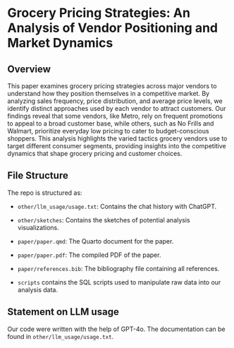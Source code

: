 # Grocery Pricing Strategies: An Analysis of Vendor Positioning and Market Dynamics

## Overview

This paper examines grocery pricing strategies across major vendors to understand how they position themselves in a competitive market. By analyzing sales frequency, price distribution, and average price levels, we identify distinct approaches used by each vendor to attract customers. Our findings reveal that some vendors, like Metro, rely on frequent promotions to appeal to a broad customer base, while others, such as No Frills and Walmart, prioritize everyday low pricing to cater to budget-conscious shoppers. This analysis highlights the varied tactics grocery vendors use to target different consumer segments, providing insights into the competitive dynamics that shape grocery pricing and customer choices.

## File Structure

The repo is structured as:

-   `other/llm_usage/usage.txt`: Contains the chat history with ChatGPT.
-   `other/sketches`: Contains the sketches of potential analysis visualizations.

-   `paper/paper.qmd`: The Quarto document for the paper.
-   `paper/paper.pdf`: The compiled PDF of the paper.
-   `paper/references.bib`: The bibliography file containing all references.

-   `scripts` contains the SQL scripts used to manipulate raw data into our analysis data.


## Statement on LLM usage

Our code were written with the help of GPT-4o. The documentation can be found in `other/llm_usage/usage.txt`.
